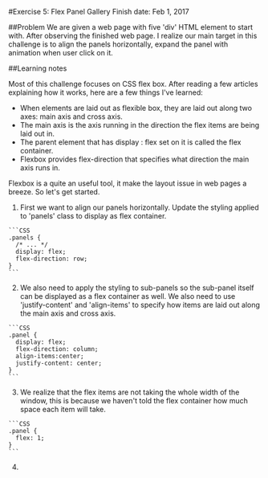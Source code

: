 #Exercise 5: Flex Panel Gallery
Finish date: Feb 1, 2017

##Problem
We are given a web page with five 'div' HTML element to start with. After observing the finished web page. I realize our main target in this challenge is to align the panels horizontally, expand the panel with animation when user click on it.

##Learning notes

Most of this challenge focuses on CSS flex box. After reading a few articles explaining how it works, here are a few things I've learned:

- When elements are laid out as flexible box, they are laid out along two axes: main axis and cross axis.
- The main axis is the axis running in the direction the flex items are being laid out in.
- The parent element that has display : flex set on it is called the flex container.
- Flexbox provides flex-direction that specifies what direction the main axis runs in.

Flexbox is a quite an useful tool, it make the layout issue in web pages a breeze. So let's get started.

  1. First we want to align our panels horizontally. Update the styling applied to 'panels' class to display as flex container.

    ```CSS
    .panels {
      /* ... */
      display: flex;
      flex-direction: row;
    }
    ```
  2. We also need to apply the styling to sub-panels so the sub-panel itself can be displayed as a flex container as well.
  We also need to use 'justify-content' and 'align-items' to specify how items are laid out along the main axis and cross axis.

    ```CSS
    .panel {
      display: flex;
      flex-direction: column;
      align-items:center;
      justify-content: center;
    }
    ```
  3. We realize that the flex items are not taking the whole width of the window, this is because we haven't told the flex container how much space each item will take.

    ```CSS
    .panel {
      flex: 1;
    }
    ```

  4.
